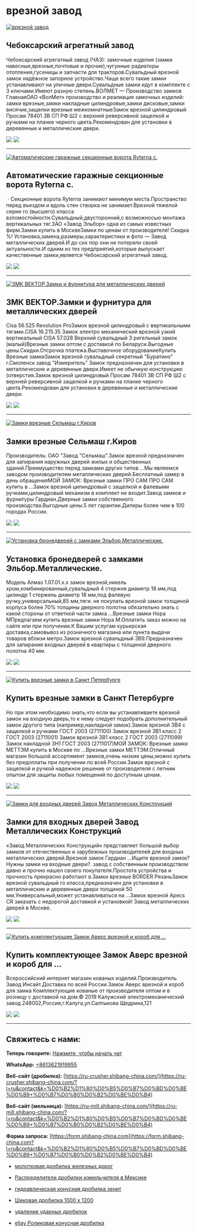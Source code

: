 # врезной завод

<a href="https://swt.shibang-china.com/?l=ru&img&k=%D0%B2%D1%80%D0%B5%D0%B7%D0%BD%D0%BE%D0%B9+%D0%B7%D0%B0%D0%B2%D0%BE%D0%B4" target="_blank">![врезной завод](http://static.shibang-china.com/all-800x300/24.jpg)</a>

## Чебоксарский агрегатный завод
Чебоксарский агрегатный завод (ЧАЗ): замочные изделия (замки навесные,врезные,почтовые и прочие),чугунные радиаторы отопления,гусеницы и запчасти для тракторов.Сувальдный врезной замок надёжное запорное устройство.Чаще всего такие замки устанавливают на уличные двери.Сувальдные замки идут в комплекте с 3 ключами.Имеют разную степень.ВОЛМЕТ — Производство замков ГлавнаяОАО &#171;ВолМет&#187; производство и реалиация замочных изделий: замки врезные,замки накладные цилиндровые,замки дисковые,замки висячие,защелки врезные межкомнатныеЗамок врезной цилиндровый Просам 78401 ЗВ СП РФ Ш2 с верхней реверсивной защелкой и ручками на планке черного цвета.Рекомендован для установки в деревянные и металлические двери.


<a href="https://whatsapp.shibangsoft.com/WhatsApp.php" target="_blank" title="WhatsApp">![](http://static.shibang-china.com/icon/whatsapp.png)</a> <a href="https://swt.shibang-china.com/?l=ru&icon&k=%D0%B2%D1%80%D0%B5%D0%B7%D0%BD%D0%BE%D0%B9+%D0%B7%D0%B0%D0%B2%D0%BE%D0%B4" target="_blank">![](http://static.shibang-china.com/icon/chat-ru.png)</a>

---

<a href="https://swt.shibang-china.com/?l=ru&img&k=%D0%B2%D1%80%D0%B5%D0%B7%D0%BD%D0%BE%D0%B9+%D0%B7%D0%B0%D0%B2%D0%BE%D0%B4" target="_blank">![Автоматические гаражные секционные ворота Ryterna с.](http://static.shibang-china.com/all-800x300/990.jpg)</a>

## Автоматические гаражные секционные ворота Ryterna с.
&nbsp;&#0183;&#32;Секционные ворота Ryterna занимают минимум места.Пространство перед въездом и вдоль стен створка не занимает.Врезной тяжелой серии го (высшего) класса взломостойкости.Сувальдный,двусторонний,с возможносью монтажа вертикальных тяг.ЗАО &#171;Завод Эльбор&#187; одна из самых известных фирм.Замки купить в МосквеЗамки по ценам от производителя! Скидка %! Установка,замена,размеры,характеристики и фото — Завод металлических дверей.И до сих пор они не потеряли своей актуальности.И одним из тех предприятий,которые выпускает качественные замки,является Чебоксарский агрегатный завод.


<a href="https://whatsapp.shibangsoft.com/WhatsApp.php" target="_blank" title="WhatsApp">![](http://static.shibang-china.com/icon/whatsapp.png)</a> <a href="https://swt.shibang-china.com/?l=ru&icon&k=%D0%B2%D1%80%D0%B5%D0%B7%D0%BD%D0%BE%D0%B9+%D0%B7%D0%B0%D0%B2%D0%BE%D0%B4" target="_blank">![](http://static.shibang-china.com/icon/chat-ru.png)</a>

---

<a href="https://swt.shibang-china.com/?l=ru&img&k=%D0%B2%D1%80%D0%B5%D0%B7%D0%BD%D0%BE%D0%B9+%D0%B7%D0%B0%D0%B2%D0%BE%D0%B4" target="_blank">![ЗМК ВЕКТОР.Замки и фурнитура для металлических дверей](http://static.shibang-china.com/all-800x300/225.jpg)</a>

## ЗМК ВЕКТОР.Замки и фурнитура для металлических дверей
Cisa 56.525 Revolution ProЗамок врезной цилиндровый с вертикальными тягами.CISA 16.215.35 Замок электро механический врезной узкий вертикальный CISA 57.028 Верхний сувальдный 3 ригельный замок (малый)Врезные замки оптом с доставкой по Беларуси.Выгодные цены.Скидки.Отсрочка платежа.Выставочное оборудованиеКупить Врезные замкиЗамок врезной сувальдный секретный &quot;Буратино&quot; г.Смоленск завод &quot;Измеритель&quot; Замок предназначен для установки в металлические и деревянные двери.Имеет не обычную конструкцию (отверстия.Замок врезной цилиндровый Просам 78401 ЗВ СП РФ Ш2 с верхней реверсивной защелкой и ручками на планке черного цвета.Рекомендован для установки в деревянные и металлические двери.


<a href="https://whatsapp.shibangsoft.com/WhatsApp.php" target="_blank" title="WhatsApp">![](http://static.shibang-china.com/icon/whatsapp.png)</a> <a href="https://swt.shibang-china.com/?l=ru&icon&k=%D0%B2%D1%80%D0%B5%D0%B7%D0%BD%D0%BE%D0%B9+%D0%B7%D0%B0%D0%B2%D0%BE%D0%B4" target="_blank">![](http://static.shibang-china.com/icon/chat-ru.png)</a>

---

<a href="https://swt.shibang-china.com/?l=ru&img&k=%D0%B2%D1%80%D0%B5%D0%B7%D0%BD%D0%BE%D0%B9+%D0%B7%D0%B0%D0%B2%D0%BE%D0%B4" target="_blank">![Замки врезные Сельмаш г.Киров](http://static.shibang-china.com/all-800x300/1293.jpg)</a>

## Замки врезные Сельмаш г.Киров
Производитель: ОАО &quot;Завод &quot;Сельмаш&quot;.Замок врезной предназначен для запирания наружных дверей жилых и общественных зданий.Преимущество перед замками других типов …Мы являемся заводом производителем металлических дверей.Бесплатный замер в день обращенияМОЙ ЗАМОК: Врезные замки ПРО САМ ПРО САМ купить в …Замок врезной цилиндровый с защелкой и фалевыми ручками,цилиндровый механизм в комплект не входит.Завод замков и фурнитуры Гардиан.Дверные замки собственного производства.Выгодные цены.5 лет гарантии.Дилеры более чем в 100 городах России.


<a href="https://whatsapp.shibangsoft.com/WhatsApp.php" target="_blank" title="WhatsApp">![](http://static.shibang-china.com/icon/whatsapp.png)</a> <a href="https://swt.shibang-china.com/?l=ru&icon&k=%D0%B2%D1%80%D0%B5%D0%B7%D0%BD%D0%BE%D0%B9+%D0%B7%D0%B0%D0%B2%D0%BE%D0%B4" target="_blank">![](http://static.shibang-china.com/icon/chat-ru.png)</a>

---

<a href="https://swt.shibang-china.com/?l=ru&img&k=%D0%B2%D1%80%D0%B5%D0%B7%D0%BD%D0%BE%D0%B9+%D0%B7%D0%B0%D0%B2%D0%BE%D0%B4" target="_blank">![Установка бронедверей с замками Эльбор.Металлические.](http://static.shibang-china.com/all-800x300/1379.jpg)</a>

## Установка бронедверей с замками Эльбор.Металлические.
Модель Алмаз 1.07.01.x.x замок врезной,никель хром,комбинированный,сувальдный 4 стержня диаметр 18 мм,под цилиндр 1 стержень диаметр 18 мм,под фалевую ручку,универсальный,85 мм,тяги. не покупать врезной замок толщиной корпуса более 70% толщины дверного полотна обязательно знать с какой стороны от ответной части замка …Врезные замки Нора МПредлагаем купить врезные замки Нора М.Оплатить заказ можно на сайте или при получении.К Вашим услугам курьерская доставка,самовывоз из розничного магазина или пункта выдачи товаров вблизи метро.Замок врезной сувальдный ЗВ9.Предназначен для запирания входных дверей в квартиры с толщиной дверного полотна 40 мм.


<a href="https://whatsapp.shibangsoft.com/WhatsApp.php" target="_blank" title="WhatsApp">![](http://static.shibang-china.com/icon/whatsapp.png)</a> <a href="https://swt.shibang-china.com/?l=ru&icon&k=%D0%B2%D1%80%D0%B5%D0%B7%D0%BD%D0%BE%D0%B9+%D0%B7%D0%B0%D0%B2%D0%BE%D0%B4" target="_blank">![](http://static.shibang-china.com/icon/chat-ru.png)</a>

---

<a href="https://swt.shibang-china.com/?l=ru&img&k=%D0%B2%D1%80%D0%B5%D0%B7%D0%BD%D0%BE%D0%B9+%D0%B7%D0%B0%D0%B2%D0%BE%D0%B4" target="_blank">![Купить врезные замки в Санкт Петербурге](http://static.shibang-china.com/all-800x300/369.jpg)</a>

## Купить врезные замки в Санкт Петербурге
Но при этом необходимо знать,что если вы устанавливаете врезной замок на входную дверь,то к нему следует подобрать дополнительный замок другого типа (например,накладной замок).Замок врезной ЗВ4 с защелкой и ручками ГОСТ 2003 (2711100) Замок врезной ЗВ1 класс 2 ГОСТ 2003 (2711001) Замок врезной ЗВ1 класс 2 ГОСТ 2003 (2711099) Замок накладной ЗН1 ГОСТ 2003 (2711017)МОЙ ЗАМОК: Врезные замки МЕТТЭМ купить в Москве по …Врезные замки МЕТТЭМ.Отличный магазин большой ассортимент замков,очень низкие цены,можно купить без предоплаты при получении по всей России.Замок врезной с защелкой и ручкой надежное решение от производителя с летним опытом для защиты любых помещений по доступным ценам.


<a href="https://whatsapp.shibangsoft.com/WhatsApp.php" target="_blank" title="WhatsApp">![](http://static.shibang-china.com/icon/whatsapp.png)</a> <a href="https://swt.shibang-china.com/?l=ru&icon&k=%D0%B2%D1%80%D0%B5%D0%B7%D0%BD%D0%BE%D0%B9+%D0%B7%D0%B0%D0%B2%D0%BE%D0%B4" target="_blank">![](http://static.shibang-china.com/icon/chat-ru.png)</a>

---

<a href="https://swt.shibang-china.com/?l=ru&img&k=%D0%B2%D1%80%D0%B5%D0%B7%D0%BD%D0%BE%D0%B9+%D0%B7%D0%B0%D0%B2%D0%BE%D0%B4" target="_blank">![Замки для входных дверей Завод Металлических Конструкций](http://static.shibang-china.com/all-800x300/377.jpg)</a>

## Замки для входных дверей Завод Металлических Конструкций
&#171;Завод Металлических Конструкций&#187; представляет большой выбор замков от отечественных и зарубежных производителей для входных металлических дверей.Врезной замок Гардиан …Ищите врезной замок? Нужны замки на входные двери?. завод с собственным производством давно и прочно нашел своего покупателя.Простота устройства и прочность прекрасно работают в.Замки врезные BORDER РязаньЗамок врезной сувальдный го класса,предназначен для установки в металлические и деревянные двери толщиной 50 мм.Универсальный,может устанавливаться на …Замок врезной Apecs CR заказать с недорогой доставкой и установкой! Завод металлических дверей в Москве.


<a href="https://whatsapp.shibangsoft.com/WhatsApp.php" target="_blank" title="WhatsApp">![](http://static.shibang-china.com/icon/whatsapp.png)</a> <a href="https://swt.shibang-china.com/?l=ru&icon&k=%D0%B2%D1%80%D0%B5%D0%B7%D0%BD%D0%BE%D0%B9+%D0%B7%D0%B0%D0%B2%D0%BE%D0%B4" target="_blank">![](http://static.shibang-china.com/icon/chat-ru.png)</a>

---

<a href="https://swt.shibang-china.com/?l=ru&img&k=%D0%B2%D1%80%D0%B5%D0%B7%D0%BD%D0%BE%D0%B9+%D0%B7%D0%B0%D0%B2%D0%BE%D0%B4" target="_blank">![Купить комплектующее Замок Аверс врезной и короб для …](http://static.shibang-china.com/all-800x300/1235.jpg)</a>

## Купить комплектующее Замок Аверс врезной и короб для …
Всероссийский интернет магазин кованых изделий.Производитель Завод Инсайт.Доставка по всей России.Замок Аверс врезной и короб для замка Комплектующие кованые от производителя оптом и в розницу с доставкой на дом.&#169; 2019 Калужский электромеханический завод 248002,Россия,г.Калуга,ул.Салтыкова Щедрина,121

<a href="https://whatsapp.shibangsoft.com/WhatsApp.php" target="_blank" title="WhatsApp">![](http://static.shibang-china.com/icon/whatsapp.png)</a> <a href="https://swt.shibang-china.com/?l=ru&icon&k=%D0%B2%D1%80%D0%B5%D0%B7%D0%BD%D0%BE%D0%B9+%D0%B7%D0%B0%D0%B2%D0%BE%D0%B4" target="_blank">![](http://static.shibang-china.com/icon/chat-ru.png)</a>

---
## Свяжитесь с нами:

**Теперь говорите:** [Нажмите, чтобы начать чат](https://swt.shibang-china.com?l=ru&contact&k=%D0%B2%D1%80%D0%B5%D0%B7%D0%BD%D0%BE%D0%B9+%D0%B7%D0%B0%D0%B2%D0%BE%D0%B4)

**WhatsApp:**  [+8613621919955](https://whatsapp.shibangsoft.com/WhatsApp.php)

**Веб-сайт (дробилка):** [https://ru-crusher.shibang-china.com/](https://ru-crusher.shibang-china.com/?l=ru&contact&k=%D0%B2%D1%80%D0%B5%D0%B7%D0%BD%D0%BE%D0%B9+%D0%B7%D0%B0%D0%B2%D0%BE%D0%B4)

**Веб-сайт (мельница):** [https://ru-mill.shibang-china.com/](https://ru-mill.shibang-china.com/?l=ru&contact&k=%D0%B2%D1%80%D0%B5%D0%B7%D0%BD%D0%BE%D0%B9+%D0%B7%D0%B0%D0%B2%D0%BE%D0%B4)

**Форма запроса:** [https://form.shibang-china.com](https://form.shibang-china.com?l=ru&contact&k=%D0%B2%D1%80%D0%B5%D0%B7%D0%BD%D0%BE%D0%B9+%D0%B7%D0%B0%D0%B2%D0%BE%D0%B4)

* [молотковая дробилка железных дорог](../135/%D0%BC%D0%BE%D0%BB%D0%BE%D1%82%D0%BA%D0%BE%D0%B2%D0%B0%D1%8F%20%D0%B4%D1%80%D0%BE%D0%B1%D0%B8%D0%BB%D0%BA%D0%B0%20%D0%B6%D0%B5%D0%BB%D0%B5%D0%B7%D0%BD%D1%8B%D1%85%20%D0%B4%D0%BE%D1%80%D0%BE%D0%B3.md)

* [Распределители дробилки измельчителя в Мексике](../135/%D0%A0%D0%B0%D1%81%D0%BF%D1%80%D0%B5%D0%B4%D0%B5%D0%BB%D0%B8%D1%82%D0%B5%D0%BB%D0%B8%20%D0%B4%D1%80%D0%BE%D0%B1%D0%B8%D0%BB%D0%BA%D0%B8%20%D0%B8%D0%B7%D0%BC%D0%B5%D0%BB%D1%8C%D1%87%D0%B8%D1%82%D0%B5%D0%BB%D1%8F%20%D0%B2%20%D0%9C%D0%B5%D0%BA%D1%81%D0%B8%D0%BA%D0%B5.md)

* [гидравлическая конусная дробилка зенит](../133/%D0%B3%D0%B8%D0%B4%D1%80%D0%B0%D0%B2%D0%BB%D0%B8%D1%87%D0%B5%D1%81%D0%BA%D0%B0%D1%8F%20%D0%BA%D0%BE%D0%BD%D1%83%D1%81%D0%BD%D0%B0%D1%8F%20%D0%B4%D1%80%D0%BE%D0%B1%D0%B8%D0%BB%D0%BA%D0%B0%20%D0%B7%D0%B5%D0%BD%D0%B8%D1%82.md)

* [Щековая дробилка 1000 х 1200](../132/%D0%A9%D0%B5%D0%BA%D0%BE%D0%B2%D0%B0%D1%8F%20%D0%B4%D1%80%D0%BE%D0%B1%D0%B8%D0%BB%D0%BA%D0%B0%201000%20%D1%85%201200.md)

* [удаление ударных дробилок](../135/%D1%83%D0%B4%D0%B0%D0%BB%D0%B5%D0%BD%D0%B8%D0%B5%20%D1%83%D0%B4%D0%B0%D1%80%D0%BD%D1%8B%D1%85%20%D0%B4%D1%80%D0%BE%D0%B1%D0%B8%D0%BB%D0%BE%D0%BA.md)

* [eljay Роликовая конусная дробилка](../135/eljay%20%D0%A0%D0%BE%D0%BB%D0%B8%D0%BA%D0%BE%D0%B2%D0%B0%D1%8F%20%D0%BA%D0%BE%D0%BD%D1%83%D1%81%D0%BD%D0%B0%D1%8F%20%D0%B4%D1%80%D0%BE%D0%B1%D0%B8%D0%BB%D0%BA%D0%B0.md)